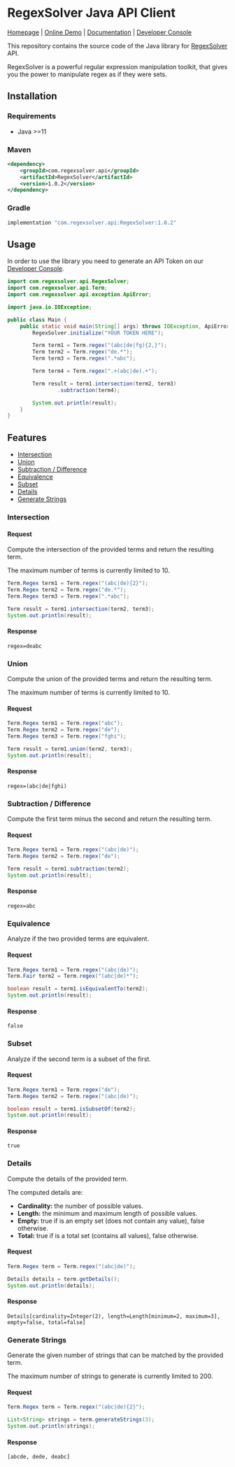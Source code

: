 # RegexSolver Java API Client

[Homepage](https://regexsolver.com) | [Online Demo](https://regexsolver.com/demo) | [Documentation](https://docs.regexsolver.com) | [Developer Console](https://console.regexsolver.com)

This repository contains the source code of the Java library for [RegexSolver](https://regexsolver.com) API.

RegexSolver is a powerful regular expression manipulation toolkit, that gives you the power to manipulate regex as if
they were sets.

## Installation

### Requirements

- Java >=11

### Maven

```xml
<dependency>
    <groupId>com.regexsolver.api</groupId>
    <artifactId>RegexSolver</artifactId>
    <version>1.0.2</version>
</dependency>
```

### Gradle

```groovy
implementation "com.regexsolver.api:RegexSolver:1.0.2"
```

## Usage

In order to use the library you need to generate an API Token on
our [Developer Console](https://console.regexsolver.com/).

```java
import com.regexsolver.api.RegexSolver;
import com.regexsolver.api.Term;
import com.regexsolver.api.exception.ApiError;

import java.io.IOException;

public class Main {
    public static void main(String[] args) throws IOException, ApiError {
        RegexSolver.initialize("YOUR TOKEN HERE");

        Term term1 = Term.regex("(abc|de|fg){2,}");
        Term term2 = Term.regex("de.*");
        Term term3 = Term.regex(".*abc");

        Term term4 = Term.regex(".+(abc|de).+");

        Term result = term1.intersection(term2, term3)
                .subtraction(term4);

        System.out.println(result);
    }
}
```

## Features

- [Intersection](#intersection)
- [Union](#union)
- [Subtraction / Difference](#subtraction--difference)
- [Equivalence](#equivalence)
- [Subset](#subset)
- [Details](#details)
- [Generate Strings](#generate-strings)

### Intersection

#### Request

Compute the intersection of the provided terms and return the resulting term.

The maximum number of terms is currently limited to 10.

```java
Term.Regex term1 = Term.regex("(abc|de){2}");
Term.Regex term2 = Term.regex("de.*");
Term.Regex term3 = Term.regex(".*abc");

Term result = term1.intersection(term2, term3);
System.out.println(result);
```

#### Response

```
regex=deabc
```

### Union

Compute the union of the provided terms and return the resulting term.

The maximum number of terms is currently limited to 10.

#### Request

```java
Term.Regex term1 = Term.regex("abc");
Term.Regex term2 = Term.regex("de");
Term.Regex term3 = Term.regex("fghi");

Term result = term1.union(term2, term3);
System.out.println(result);
```

#### Response

```
regex=(abc|de|fghi)
```

### Subtraction / Difference

Compute the first term minus the second and return the resulting term.

#### Request

```java
Term.Regex term1 = Term.regex("(abc|de)");
Term.Regex term2 = Term.regex("de");

Term result = term1.subtraction(term2);
System.out.println(result);
```

#### Response

```
regex=abc
```

### Equivalence

Analyze if the two provided terms are equivalent.

#### Request

```java
Term.Regex term1 = Term.regex("(abc|de)");
Term.Fair term2 = Term.regex("(abc|de)*");

boolean result = term1.isEquivalentTo(term2);
System.out.println(result);
```

#### Response

```
false
```

### Subset

Analyze if the second term is a subset of the first.

#### Request

```java
Term.Regex term1 = Term.regex("de");
Term.Regex term2 = Term.regex("(abc|de)");

boolean result = term1.isSubsetOf(term2);
System.out.println(result);
```

#### Response

```
true
```

### Details

Compute the details of the provided term.

The computed details are:

- **Cardinality:** the number of possible values.
- **Length:** the minimum and maximum length of possible values.
- **Empty:** true if is an empty set (does not contain any value), false otherwise.
- **Total:** true if is a total set (contains all values), false otherwise.

#### Request

```java
Term.Regex term = Term.regex("(abc|de)");

Details details = term.getDetails();
System.out.println(details);
```

#### Response

```
Details[cardinality=Integer(2), length=Length[minimum=2, maximum=3], empty=false, total=false]
```

### Generate Strings

Generate the given number of strings that can be matched by the provided term.

The maximum number of strings to generate is currently limited to 200.

#### Request

```java
Term.Regex term = Term.regex("(abc|de){2}");

List<String> strings = term.generateStrings(3);
System.out.println(strings);
```

#### Response

```
[abcde, dede, deabc]
```
